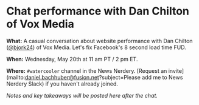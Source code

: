 # Chat performance with Dan Chilton of Vox Media

**What:** A casual conversation about website performance with Dan Chilton ([@bjork24](https://twitter.com/bjork24)) of Vox Media. Let's fix Facebook's 8 second load time FUD.

**When:** Wednesday, May 20th at 11 am PT / 2 pm ET.

**Where:** `#watercooler` channel in the News Nerdery. [Request an invite](mailto:daniel.bachhuber@fusion.net?subject=Please add me to News Nerdery Slack) if you haven't already joined.

*Notes and key takeaways will be posted here after the chat.*
